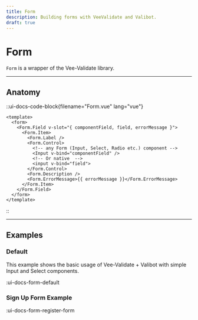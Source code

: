 ```yaml
---
title: Form
description: Building forms with VeeValidate and Valibot.
draft: true
---
```


# Form

`Form` is a wrapper of the Vee-Validate library.

___

## Anatomy

::ui-docs-code-block{filename="Form.vue" lang="vue"}
```vue
<template>
  <form>
    <Form.Field v-slot="{ componentField, field, errorMessage }">
      <Form.Item>
        <Form.Label />
        <Form.Control>
          <!-- any Form (Input, Select, Radio etc.) component -->
          <Input v-bind="componentField" />
          <!-- Or native  -->
          <input v-bind="field">
        </Form.Control>
        <Form.Description />
        <Form.ErrorMessage>{{ errorMessage }}</Form.ErrorMessage>
      </Form.Item>
    </Form.Field>
  </form>
</template>
```
::

___

## Examples

### Default

This example shows the basic usage of Vee-Validate + Valibot with simple Input and Select components.

:ui-docs-form-default

### Sign Up Form Example

:ui-docs-form-register-form